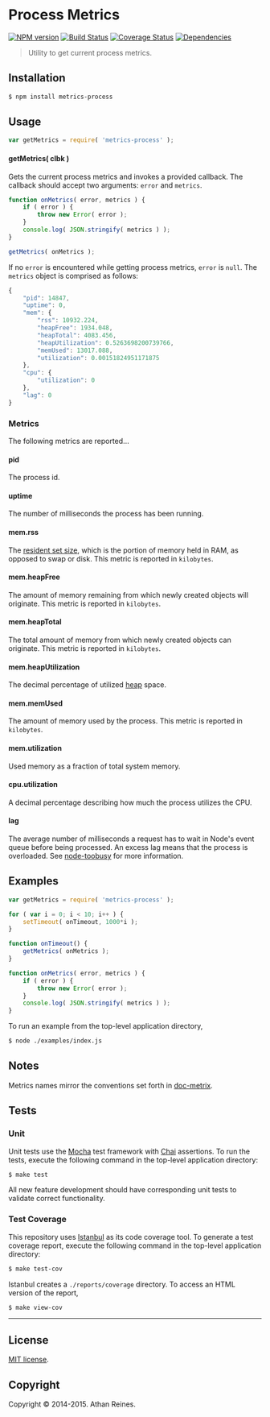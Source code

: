 Process Metrics
===============
[![NPM version][npm-image]][npm-url] [![Build Status][travis-image]][travis-url] [![Coverage Status][coveralls-image]][coveralls-url] [![Dependencies][dependencies-image]][dependencies-url]

> Utility to get current process metrics.


## Installation

``` bash
$ npm install metrics-process
```

## Usage

``` javascript
var getMetrics = require( 'metrics-process' );
```

#### getMetrics( clbk )

Gets the current process metrics and invokes a provided callback. The callback should accept two arguments: `error` and `metrics`.

``` javascript
function onMetrics( error, metrics ) {
	if ( error ) {
		throw new Error( error );
	}
	console.log( JSON.stringify( metrics ) );
}

getMetrics( onMetrics );
```

If no `error` is encountered while getting process metrics, `error` is `null`. The `metrics` object is comprised as follows:

``` javascript
{
	"pid": 14847,
	"uptime": 0,
	"mem": {
		"rss": 10932.224,
		"heapFree": 1934.048,
		"heapTotal": 4083.456,
		"heapUtilization": 0.5263698200739766,
		"memUsed": 13017.088,
		"utilization": 0.00151824951171875
	},
	"cpu": {
		"utilization": 0
	},
	"lag": 0
}
```



### Metrics

The following metrics are reported...


#### pid

The process id.


#### uptime

The number of milliseconds the process has been running.


#### mem.rss

The [resident set size](http://en.wikipedia.org/wiki/Resident_set_size), which is the portion of memory held in RAM, as opposed to swap or disk. This metric is reported in `kilobytes`.


#### mem.heapFree

The amount of memory remaining from which newly created objects will originate. This metric is reported in `kilobytes`.


#### mem.heapTotal

The total amount of memory from which newly created objects can originate. This metric is reported in `kilobytes`.


#### mem.heapUtilization

The decimal percentage of utilized [heap](http://en.wikipedia.org/wiki/Memory_management) space.


#### mem.memUsed

The amount of memory used by the process. This metric is reported in `kilobytes`.


#### mem.utilization

Used memory as a fraction of total system memory.


#### cpu.utilization

A decimal percentage describing how much the process utilizes the CPU.


#### lag

The average number of milliseconds a request has to wait in Node's event queue before being processed. An excess lag means that the process is overloaded. See [node-toobusy](https://github.com/lloyd/node-toobusy) for more information.



## Examples

``` javascript
var getMetrics = require( 'metrics-process' );

for ( var i = 0; i < 10; i++ ) {
	setTimeout( onTimeout, 1000*i );
}

function onTimeout() {
	getMetrics( onMetrics );
}

function onMetrics( error, metrics ) {
	if ( error ) {
		throw new Error( error );
	}
	console.log( JSON.stringify( metrics ) );
}
```

To run an example from the top-level application directory,

``` bash
$ node ./examples/index.js
```


## Notes

Metrics names mirror the conventions set forth in [doc-metrix](https://github.com/doc-metrix).



## Tests

### Unit

Unit tests use the [Mocha](http://mochajs.org) test framework with [Chai](http://chaijs.com) assertions. To run the tests, execute the following command in the top-level application directory:

``` bash
$ make test
```

All new feature development should have corresponding unit tests to validate correct functionality.


### Test Coverage

This repository uses [Istanbul](https://github.com/gotwarlost/istanbul) as its code coverage tool. To generate a test coverage report, execute the following command in the top-level application directory:

``` bash
$ make test-cov
```

Istanbul creates a `./reports/coverage` directory. To access an HTML version of the report,

``` bash
$ make view-cov
```



---
## License

[MIT license](http://opensource.org/licenses/MIT). 


## Copyright

Copyright &copy; 2014-2015. Athan Reines.


[npm-image]: http://img.shields.io/npm/v/metrics-process.svg
[npm-url]: https://npmjs.org/package/metrics-process

[travis-image]: http://img.shields.io/travis/kgryte/node-metrics-process/master.svg
[travis-url]: https://travis-ci.org/kgryte/node-metrics-process

[coveralls-image]: https://img.shields.io/coveralls/kgryte/node-metrics-process/master.svg
[coveralls-url]: https://coveralls.io/r/kgryte/node-metrics-process?branch=master

[dependencies-image]: http://img.shields.io/david/kgryte/node-metrics-process.svg
[dependencies-url]: https://david-dm.org/kgryte/node-metrics-process

[dev-dependencies-image]: http://img.shields.io/david/dev/kgryte/node-metrics-process.svg
[dev-dependencies-url]: https://david-dm.org/dev/kgryte/node-metrics-process

[github-issues-image]: http://img.shields.io/github/issues/kgryte/node-metrics-process.svg
[github-issues-url]: https://github.com/kgryte/node-metrics-process/issues
